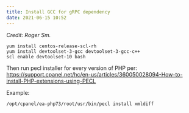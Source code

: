 ```yaml
---
title: Install GCC for gRPC dependency
date: 2021-06-15 10:52
---
```


_Credit: Roger Sm._

```
yum install centos-release-scl-rh
yum install devtoolset-3-gcc devtoolset-3-gcc-c++
scl enable devtoolset-10 bash
```

Then run pecl installer for every version of PHP per:
https://support.cpanel.net/hc/en-us/articles/360050028094-How-to-install-PHP-extensions-using-PECL

Example:
```
/opt/cpanel/ea-php73/root/usr/bin/pecl install xmldiff
```

